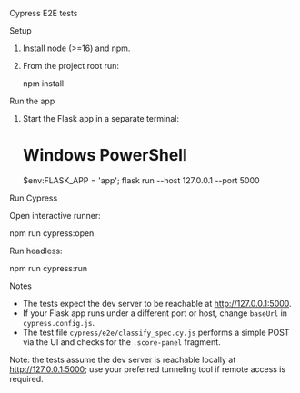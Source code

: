 Cypress E2E tests

Setup

1. Install node (>=16) and npm.
2. From the project root run:

   npm install

Run the app

1. Start the Flask app in a separate terminal:

   # Windows PowerShell
   $env:FLASK_APP = 'app'; flask run --host 127.0.0.1 --port 5000

Run Cypress

Open interactive runner:

   npm run cypress:open

Run headless:

   npm run cypress:run

Notes

- The tests expect the dev server to be reachable at http://127.0.0.1:5000.
- If your Flask app runs under a different port or host, change `baseUrl` in `cypress.config.js`.
- The test file `cypress/e2e/classify_spec.cy.js` performs a simple POST via the UI and checks for the `.score-panel` fragment.

Note: the tests assume the dev server is reachable locally at http://127.0.0.1:5000; use your preferred tunneling tool if remote access is required.

